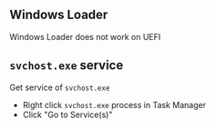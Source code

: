 ## Windows Loader

Windows Loader does not work on UEFI

## `svchost.exe` service

Get service of `svchost.exe`

- Right click `svchost.exe` process in Task Manager
- Click "Go to Service(s)"
